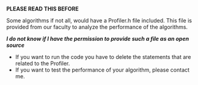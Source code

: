 ****PLEASE READ THIS BEFORE****

Some algorithms if not all, would have a Profiler.h file included. This file is provided from our faculty to analyze the performance of the algorithms.


***I do not know if I have the permission to provide such a file as an open source***

- If you want to run the code you have to delete the statements that are related to the Profiler.
- If you want to test the performance of your algorithm, please contact me. 


